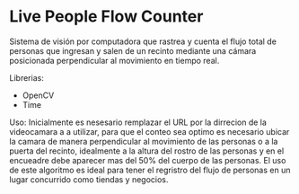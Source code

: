 # Live People Flow Counter
Sistema de visión por computadora que rastrea y cuenta el flujo total de personas que ingresan y salen de un recinto mediante una cámara posicionada perpendicular al movimiento en tiempo real.   

Librerias: 
  - OpenCV
  - Time

Uso: Inicialmente es nesesario remplazar el URL por la dirrecion de la videocamara a a utilizar, para que el conteo sea optimo es necesario ubicar la camara de manera perpendicular al movimiento de las personas o a la puerta del recinto, idealmente a la altura del rostro de las personas y en el encueadre debe aparecer mas del 50% del cuerpo de las personas. El uso de este algoritmo es ideal para tener el regristro del flujo de personas en un lugar concurrido como tiendas y negocios. 
